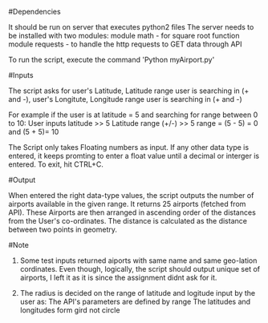 
#Dependencies

It should be run on server that executes python2 files
The server needs to be installed with two modules: 
                  module math - for square root function 
                  module requests - to handle the http requests to GET data through API
                  
To run the script, execute the command 'Python myAirport.py'


#Inputs

The script asks for 
    user's Latitude,
    Latitude range user is searching in (+ and -),
    user's Longitute, 
    Longitude range user is searching in (+ and -) 
    
For example if the user is at latitude = 5 and searching for range between 0 to 10: 
    User inputs latitude >> 5
    Latitude range (+/-) >> 5
                          range = (5 - 5) = 0 and (5 + 5)= 10
    
The Script only takes Floating numbers as input. If any other data type is entered, it keeps promting to enter a float value until a decimal or interger is entered. To exit, hit CTRL+C.


#Output

When entered the right data-type values, the script outputs the number of airports available in the given range.
It returns 25 airports (fetched from API).
These Airports are then arranged in ascending order of the distances from the User's co-ordinates.
          The distance is calculated as the distance between two points in geometry.


#Note

1) Some test inputs returned aiports with same name and same geo-lation cordinates. Even though, logically, 
the script should output unique set of airports, I left it as it is since the assignment didnt ask for it.

2) The radius is decided on the range of latitude and logitude input by the user as:
      The API's parameters are defined by range
      The latitudes and longitudes form gird not circle
